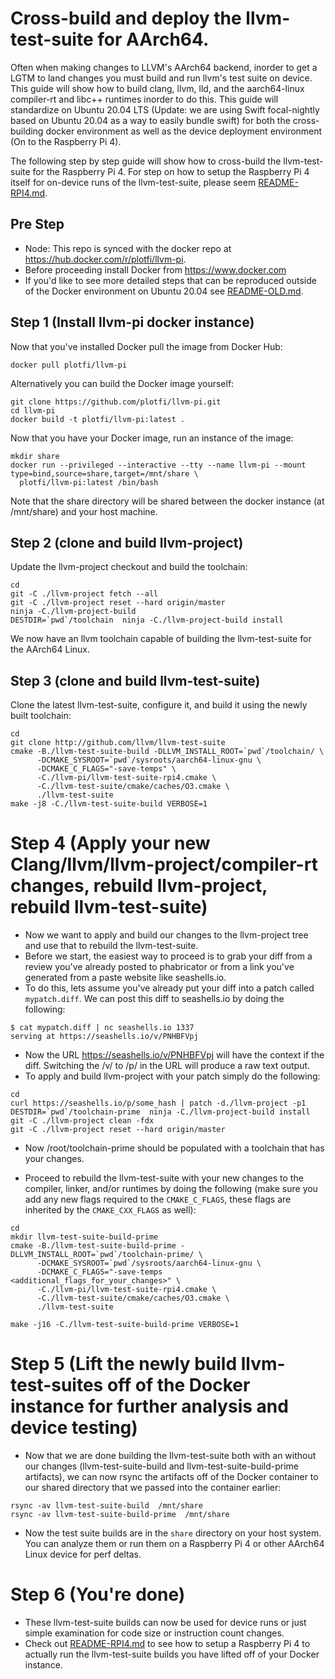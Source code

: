 # Cross-build and deploy the llvm-test-suite for AArch64.

Often when making changes to LLVM's AArch64 backend, inorder to get a LGTM to land changes you must build and run llvm's test suite on device. This guide will show how to build clang, llvm, lld, and the aarch64-linux compiler-rt and libc++ runtimes inorder to do this. This guide will standardize on Ubuntu 20.04 LTS (Update: we are using Swift focal-nightly based on Ubuntu 20.04 as a way to easily bundle swift) for both the cross-building docker environment as well as the device deployment environment (On to the Raspberry Pi 4).

The following step by step guide will show how to cross-build the llvm-test-suite for the Raspberry Pi 4. For step on how to setup the Raspberry Pi 4 itself for on-device runs of the llvm-test-suite, please seem [README-RPI4.md](README-RPI4.md).

## Pre Step

* Node: This repo is synced with the docker repo at https://hub.docker.com/r/plotfi/llvm-pi.
* Before proceeding install Docker from https://www.docker.com 
* If you'd like to see more detailed steps that can be reproduced outside of the Docker environment on Ubuntu 20.04 see [README-OLD.md](README-OLD.md).


## Step 1 (Install llvm-pi docker instance)

Now that you've installed Docker pull the image from Docker Hub:

```
docker pull plotfi/llvm-pi
```

Alternatively you can build the Docker image yourself:

```
git clone https://github.com/plotfi/llvm-pi.git
cd llvm-pi
docker build -t plotfi/llvm-pi:latest .
```

Now that you have your Docker image, run an instance of the image:

```
mkdir share
docker run --privileged --interactive --tty --name llvm-pi --mount type=bind,source=share,target=/mnt/share \
  plotfi/llvm-pi:latest /bin/bash
```

Note that the share directory will be shared between the docker instance (at /mnt/share) and your host machine.

## Step 2 (clone and build llvm-project)

Update the llvm-project checkout and build the toolchain:

```
cd
git -C ./llvm-project fetch --all
git -C ./llvm-project reset --hard origin/master 
ninja -C./llvm-project-build
DESTDIR=`pwd`/toolchain  ninja -C./llvm-project-build install
```

We now have an llvm toolchain capable of building the llvm-test-suite for the AArch64 Linux.

## Step 3 (clone and build llvm-test-suite) 

Clone the latest llvm-test-suite, configure it, and build it using the newly built toolchain:

```
cd
git clone http://github.com/llvm/llvm-test-suite
cmake -B./llvm-test-suite-build -DLLVM_INSTALL_ROOT=`pwd`/toolchain/ \
      -DCMAKE_SYSROOT=`pwd`/sysroots/aarch64-linux-gnu \
      -DCMAKE_C_FLAGS="-save-temps" \
      -C./llvm-pi/llvm-test-suite-rpi4.cmake \
      -C./llvm-test-suite/cmake/caches/O3.cmake \
      ./llvm-test-suite
make -j8 -C./llvm-test-suite-build VERBOSE=1
```
# Step 4 (Apply your new Clang/llvm/llvm-project/compiler-rt changes, rebuild llvm-project, rebuild llvm-test-suite)

* Now we want to apply and build our changes to the llvm-project tree and use that to rebuild the llvm-test-suite.
* Before we start, the easiest way to proceed is to grab your diff from a review you've already posted to phabricator or from a link you've generated from a paste website like seashells.io.
* To do this, lets assume you've already put your diff into a patch called `mypatch.diff`. We can post this diff to seashells.io by doing the following:

```
$ cat mypatch.diff | nc seashells.io 1337
serving at https://seashells.io/v/PNHBFVpj
```

* Now the URL https://seashells.io/v/PNHBFVpj will have the context if the diff. Switching the /v/ to /p/ in the URL will produce a raw text output.
* To apply and build llvm-project with your patch simply do the following:

```
cd
curl https://seashells.io/p/some_hash | patch -d./llvm-project -p1
DESTDIR=`pwd`/toolchain-prime  ninja -C./llvm-project-build install
git -C ./llvm-project clean -fdx 
git -C ./llvm-project reset --hard origin/master 
```

* Now /root/toolchain-prime should be populated with a toolchain that has your changes.

* Proceed to rebuild the llvm-test-suite with your new changes to the compiler, linker, and/or runtimes by doing the following (make sure you add any new flags required to the `CMAKE_C_FLAGS`, these flags are inherited by  the `CMAKE_CXX_FLAGS` as well):

```
cd
mkdir llvm-test-suite-build-prime
cmake -B./llvm-test-suite-build-prime -DLLVM_INSTALL_ROOT=`pwd`/toolchain-prime/ \
      -DCMAKE_SYSROOT=`pwd`/sysroots/aarch64-linux-gnu \
      -DCMAKE_C_FLAGS="-save-temps <additional_flags_for_your_changes>" \
      -C./llvm-pi/llvm-test-suite-rpi4.cmake \
      -C./llvm-test-suite/cmake/caches/O3.cmake \
      ./llvm-test-suite

make -j16 -C./llvm-test-suite-build-prime VERBOSE=1
```

# Step 5 (Lift the newly build llvm-test-suites off of the Docker instance for further analysis and device testing)

* Now that we are done building the llvm-test-suite both with an without our changes (llvm-test-suite-build and llvm-test-suite-build-prime artifacts), we can now rsync the artifacts off of the Docker container to our shared directory that we passed into the container earlier:

```
rsync -av llvm-test-suite-build  /mnt/share
rsync -av llvm-test-suite-build-prime  /mnt/share
```
* Now the test suite builds are in the `share` directory on your host system. You can analyze them or run them on a Raspberry Pi 4 or other AArch64 Linux device for perf deltas.

# Step 6 (You're done)

* These llvm-test-suite builds can now be used for device runs or just simple examination for code size or instruction count changes.
* Check out [README-RPI4.md](README-RPI4.md) to see how to setup a Raspberry Pi 4 to actually run the llvm-test-suite builds you have lifted off of your Docker instance. 
